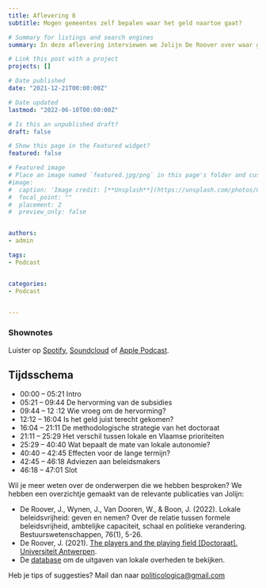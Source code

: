 ```yaml
---
title: Aflevering 8
subtitle: Mogen gemeentes zelf bepalen waar het geld naartoe gaat?

# Summary for listings and search engines
summary: In deze aflevering interviewen we Jolijn De Roover over waar gemeentes hun geld aan uitgeven. 

# Link this post with a project
projects: []

# Date published
date: "2021-12-21T00:00:00Z"

# Date updated
lastmod: "2022-06-10T00:00:00Z"

# Is this an unpublished draft?
draft: false

# Show this page in the Featured widget?
featured: false

# Featured image
# Place an image named `featured.jpg/png` in this page's folder and customize its options here.
#image:
#  caption: 'Image credit: [**Unsplash**](https://unsplash.com/photos/CpkOjOcXdUY)'
#  focal_point: ""
#  placement: 2
#  preview_only: false


authors:
- admin

tags:
- Podcast


categories:
- Podcast


---
```




### Shownotes

Luister op [Spotify](https://open.spotify.com/episode/3LPsw2kyrrocuwmOkjRcY9?si=KLU_aK1ZSJebUr28gRlagA), [Soundcloud](https://soundcloud.com/user-299897290/aflevering-8-mogen-gemeentes-zelf-bepalen-waar-het-geld-naartoe-gaat?si=d0e7b5634dbc48e4815f249ce40f0508&utm_source=clipboard&utm_medium=text&utm_campaign=social_sharing) of [Apple Podcast](https://podcasts.apple.com/be/podcast/aflevering-8-mogen-gemeentes-zelf-bepalen-waar-het/id1570392842?i=1000565952207).

## Tijdsschema
- 00:00 – 05:21 Intro
- 05:21 – 09:44 De hervorming van de subsidies
- 09:44 – 12 :12 Wie vroeg om de hervorming?
- 12:12 – 16:04 Is het geld juist terecht gekomen?
- 16:04 – 21:11 De methodologische strategie van het doctoraat
- 21:11 – 25:29 Het verschil tussen lokale en Vlaamse prioriteiten
- 25:29 – 40:40 Wat bepaalt de mate van lokale autonomie?
- 40:40 – 42:45 Effecten voor de lange termijn?
- 42:45 – 46:18 Adviezen aan beleidsmakers
- 46:18 – 47:01 Slot

Wil je meer weten over de onderwerpen die we hebben besproken? We hebben een overzichtje gemaakt van de relevante publicaties van Jolijn:
* De Roover, J., Wynen, J., Van Dooren, W., & Boon, J. (2022). Lokale beleidsvrijheid: geven en nemen? Over de relatie tussen formele beleidsvrijheid, ambtelijke capaciteit, schaal en politieke verandering. Bestuurswetenschappen, 76(1), 5-26.
* De Roover, J. (2021). [The players and the playing field [Doctoraat]. Universiteit Antwerpen](https://repository.uantwerpen.be/docstore/d:irua:5749). 
* De [database](https://analyse.bbcdr.be/) om de uitgaven van lokale overheden te bekijken.


Heb je tips of suggesties? Mail dan naar politicologica@gmail.com
